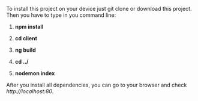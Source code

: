 To install this project on your device just git clone <link> or download this project.
Then you have to type in you command line: 

1) **npm install**

2) **cd client**

3) **ng build**

4) **cd ../**

5) **nodemon index**

After you install all dependencies, you can go to your browser and check _http://localhost:80_.